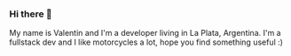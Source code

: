 ### Hi there 👋
My name is Valentin and I'm a developer living in La Plata, Argentina. 
I'm a fullstack dev and I like motorcycles a lot, hope you find something useful :)
